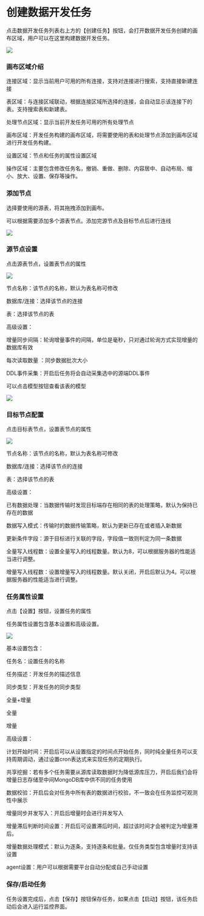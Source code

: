 # 创建数据开发任务

点击数据开发任务列表右上方的【创建任务】按钮，会打开数据开发任务创建的画布区域，用户可以在这里构建数据开发任务。

![](../../../images/data_dev_1.png)



### 画布区域介绍

连接区域：显示当前用户可用的所有连接，支持对连接进行搜索，支持直接新建连接

表区域：与连接区域联动，根据连接区域所选择的连接，会自动显示该连接下的表。支持搜索表和新建表。

处理节点区域：显示当前开发任务可用的所有处理节点

画布区域：开发任务构建的画布区域，将需要使用的表和处理节点添加到画布区域进行开发任务构建。

设置区域：节点和任务的属性设置区域

操作区域：主要包含修改任务名，撤销、重做、删除、内容居中、自动布局、缩小、放大、设置、保存等操作。



### 添加节点

选择要使用的源表，将其拖拽添加到画布。

可以根据需要添加多个源表节点。添加完源节点及目标节点后进行连线

![](../../../images/data_dev_2.png)







### 源节点设置

点击源表节点，设置表节点的属性

![](../../../images/data_dev_3.png)

节点名称：该节点的名称，默认为表名称可修改

数据库/连接：选择该节点的连接

表：选择该节点的表



高级设置：

增量同步间隔：轮询增量事件的间隔，单位是毫秒，只对通过轮询方式实现增量的数据库有效

每次读取数量 ：同步数据批次大小

DDL事件采集：开启后任务将会自动采集选中的源端DDL事件



可以点击模型按钮查看该表的模型

![](../../../images/data_dev_4.png)





### 目标节点配置

点击目标表节点，设置表节点的属性

![](../../../images/data_dev_5.png)

节点名称：该节点的名称，默认为表名称可修改

数据库/连接：选择该节点的连接

表：选择该节点的表



高级设置：

已有数据处理：当数据传输时发现目标端存在相同的表的处理策略，默认为保持已存在的数据

数据写入模式：传输时的数据传输策略，默认为更新已存在或者插入新数据

更新条件字段：源于目标进行关联的字段，字段值一致则判定为同一条数据

全量写入线程数：设置全量写入的线程数量。默认为8，可以根据服务器的性能适当进行调整。

增量写入线程数：设置增量写入的线程数量。默认关闭，开启后默认为4。可以根据服务器的性能适当进行调整。







### 任务属性设置

点击【设置】按钮，设置任务的属性

任务属性设置包含基本设置和高级设置。

![](../../../images/data_dev_6.png)



基本设置包含：

任务名：设置任务的名称

任务描述：开发任务的描述信息

同步类型：开发任务的同步类型

全量+增量

全量

增量



高级设置：

计划开始时间：开启后可以从设置指定的时间点开始任务，同时纯全量任务可以支持周期调动，通过设置cron表达式来实现任务的定期执行。

共享挖掘：若有多个任务需要从源库读取数据时为降低源库压力，开启后我们会将增量日志存储至中间MongoDB库中供不同的任务使用

数据校验：开启后会对任务中所有表的数据进行校验，不一致会在任务监控可观测性中展示

增量同步并发写入：开启后增量时会进行并发写入

增量滞后判断时间设置：开启后可设置滞后时间，超过该时间才会被判定为增量滞后。

增量数据处理模式：默认为逐条，支持逐条和批量。仅任务类型包含增量时支持该设置

agent设置：用户可以根据需要平台自动分配或自己手动设置

### 保存/启动任务

任务设置完成后，点击【保存】按钮保存任务，如果点击【启动】按钮，该任务启动后会进入运行监控界面。

